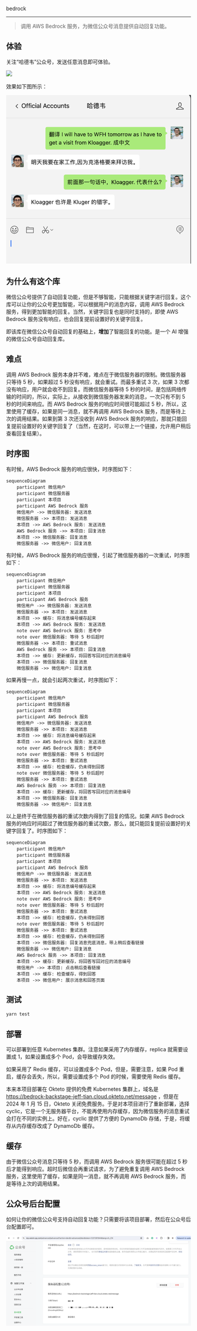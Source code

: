 bedrock

---

> 调用 AWS Bedrock 服务，为微信公众号消息提供自动回复功能。

## 体验

关注“哈德韦”公众号，发送任意消息即可体验。

![](https://ml.jiwai.win/mp-hardway.png)

效果如下图所示：

![](WX20240116-181835@2x.png)

## 为什么有这个库

微信公众号提供了自动回复功能，但是不够智能，只能根据关键字进行回复。这个库可以让你的公众号更加智能，可以根据用户的消息内容，调用 AWS Bedrock 服务，得到更加智能的回复。当然，关键字回复也是同时支持的，即使 AWS Bedrock 服务没有响应，也会回复提前设置好的关键字回复。

即该库在微信公众号自动回复的基础上，**增加**了智能回复的功能。是一个 AI 增强的微信公众号自动回复库。

## 难点

调用 AWS Bedrock 服务本身并不难，难点在于微信服务器的限制。微信服务器只等待 5 秒，如果超过 5 秒没有响应，就会重试。而最多重试 3 次，如果 3 次都没有响应，用户就会收不到回复。而微信服务器等待 5 秒的时间，是包括网络传输的时间的，所以，实际上，从接收到微信服务器发来的消息，一次只有不到 5 秒的时间来响应。而 AWS Bedrock 服务的响应时间很可能超过 5 秒，所以，这里使用了缓存，如果是同一消息，就不再调用 AWS Bedrock 服务，而是等待上次的调用结果。如果到第 3 次还没收到 AWS Bedrock 服务的响应，那就只能回复提前设置好的关键字回复了（当然，在这时，可以带上一个链接，允许用户稍后查看回复结果）。

## 时序图

有时候，AWS Bedrock 服务的响应很快，时序图如下：

```mermaid
sequenceDiagram
    participant 微信用户
    participant 微信服务器
    participant 本项目
    participant AWS Bedrock 服务
    微信用户 ->> 微信服务器: 发送消息
    微信服务器 ->> 本项目: 发送消息
    本项目 ->> AWS Bedrock 服务: 发送消息
    AWS Bedrock 服务 ->> 本项目: 回复消息
    本项目 ->> 微信服务器: 回复消息
    微信服务器 ->> 微信用户: 回复消息
```

有时候，AWS Bedrock 服务的响应很慢，引起了微信服务器的一次重试，时序图如下：

```mermaid
sequenceDiagram
    participant 微信用户
    participant 微信服务器
    participant 本项目
    participant AWS Bedrock 服务
    微信用户 ->> 微信服务器: 发送消息
    微信服务器 ->> 本项目: 发送消息
    本项目 ->> 缓存: 将消息编号缓存起来
    本项目 ->> AWS Bedrock 服务: 发送消息
    note over AWS Bedrock 服务: 思考中
    note over 微信服务器: 等待 5 秒后超时
    微信服务器 ->> 本项目: 重试消息
    AWS Bedrock 服务 ->> 本项目: 回复消息
    本项目 ->> 缓存: 更新缓存，将回答写回对应的消息编号
    本项目 ->> 微信服务器: 回复消息
    微信服务器 ->> 微信用户: 回复消息
```

如果再慢一点，就会引起两次重试，时序图如下：

```mermaid
sequenceDiagram
    participant 微信用户
    participant 微信服务器
    participant 本项目
    participant AWS Bedrock 服务
    微信用户 ->> 微信服务器: 发送消息
    微信服务器 ->> 本项目: 发送消息
    本项目 ->> 缓存: 将消息编号缓存起来
    本项目 ->> AWS Bedrock 服务: 发送消息
    note over AWS Bedrock 服务: 思考中
    note over 微信服务器: 等待 5 秒后超时
    微信服务器 ->> 本项目: 重试消息
    本项目 ->> 缓存: 检查缓存，仍未得到回答
    note over 微信服务器: 等待 5 秒后超时
    微信服务器 ->> 本项目: 重试消息
    AWS Bedrock 服务 ->> 本项目: 回复消息
    本项目 ->> 缓存: 更新缓存，将回答写回对应的消息编号
    本项目 ->> 微信服务器: 回复消息
    微信服务器 ->> 微信用户: 回复消息
```

以上是终于在微信服务器的重试次数内得到了回复的情况。如果 AWS Bedrock 服务的响应时间超过了微信服务器的重试次数，那么，就只能回复提前设置好的关键字回复了。时序图如下：

```mermaid
sequenceDiagram
    participant 微信用户
    participant 微信服务器
    participant 本项目
    participant AWS Bedrock 服务
    微信用户 ->> 微信服务器: 发送消息
    微信服务器 ->> 本项目: 发送消息
    本项目 ->> 缓存: 将消息编号缓存起来
    本项目 ->> AWS Bedrock 服务: 发送消息
    note over AWS Bedrock 服务: 思考中
    note over 微信服务器: 等待 5 秒后超时
    微信服务器 ->> 本项目: 重试消息
    本项目 ->> 缓存: 检查缓存，仍未得到回答
    note over 微信服务器: 等待 5 秒后超时
    微信服务器 ->> 本项目: 重试消息
    本项目 ->> 缓存: 检查缓存，仍未得到回答
    本项目 ->> 微信服务器: 回复消息兜底消息，带上稍后查看链接
    微信服务器 ->> 微信用户: 回复消息
    AWS Bedrock 服务 ->> 本项目: 回复消息
    本项目 ->> 缓存: 更新缓存，将回答写回对应的消息编号
    微信用户 ->> 本项目: 点击稍后查看链接
    本项目 ->> 缓存: 检查缓存，得到回答
    本项目 ->> 微信用户: 展示消息和回答页面
```

## 测试

```bash
yarn test
```

## 部署

可以部署到任意 Kubernetes 集群。注意如果采用了内存缓存，replica 就需要设置成 1，如果设置成多个 Pod，会导致缓存失效。

如果采用了 Redis 缓存，可以设置成多个 Pod，但是，需要注意，如果 Pod 重启，缓存会丢失，所以，需要设置成多个 Pod 的时候，需要使用 Redis 缓存。

本来本项目部署在 Okteto 提供的免费 Kubernetes 集群上，域名是 https://bedrock-backstage-jeff-tian.cloud.okteto.net/message ，但是在 2024 年 1 月 15 日，Okteto 关闭免费服务。于是对本项目进行了重新部署，选择 cyclic，它是一个无服务器平台，不能再使用内存缓存，因为微信服务的消息重试会打在不同的实例上。好在，cyclic 提供了方便的 DynamoDb 存储，于是，将缓存从内存缓存改成了 DynamoDb 缓存。

## 缓存

由于微信公众号消息只等待 5 秒，而调用 AWS Bedrock 服务很可能在超过 5 秒后才能得到响应。超时后微信会再重试请求，为了避免重复调用 AWS Bedrock 服务，这里使用了缓存，如果是同一消息，就不再调用 AWS Bedrock 服务，而是等待上次的调用结果。

## 公众号后台配置

如何让你的微信公众号支持自动回复功能？只需要将该项目部署，然后在公众号后台配置即可。

![](./WX20240112-115802@2x.png)
